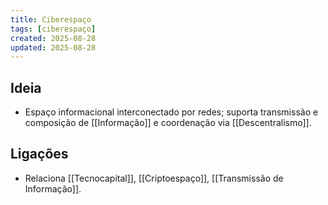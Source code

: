 ```yaml
---
title: Ciberespaço
tags: [ciberespaço]
created: 2025-08-28
updated: 2025-08-28
---
```


## Ideia
- Espaço informacional interconectado por redes; suporta transmissão e composição de [[Informação]] e coordenação via [[Descentralismo]].

## Ligações
- Relaciona [[Tecnocapital]], [[Criptoespaço]], [[Transmissão de Informação]].

